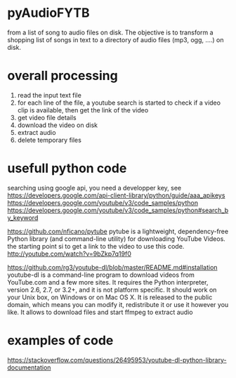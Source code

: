 # pyAudioFYTB
from a list of song to audio files on disk.
The objective is to transform a shopping list of songs in text to a directory of audio files (mp3, ogg, ....) on disk.

# overall processing
1. read the input text file
2. for each line of the file, a youtube search is started to check if a video clip is available, then get the link of the video
3. get video file details
4. download the video on disk
5. extract audio
6. delete temporary files


# usefull python code

searching using google api, you need a developper key, see https://developers.google.com/api-client-library/python/guide/aaa_apikeys
https://developers.google.com/youtube/v3/code_samples/python
https://developers.google.com/youtube/v3/code_samples/python#search_by_keyword


https://github.com/nficano/pytube
pytube is a lightweight, dependency-free Python library (and command-line utility) for downloading YouTube Videos.
the starting point si to get a link to the video to use this code.
http://youtube.com/watch?v=9bZkp7q19f0


https://github.com/rg3/youtube-dl/blob/master/README.md#installation
youtube-dl is a command-line program to download videos from YouTube.com and a few more sites. It requires the Python interpreter, version 2.6, 2.7, or 3.2+, and it is not platform specific. It should work on your Unix box, on Windows or on Mac OS X. It is released to the public domain, which means you can modify it, redistribute it or use it however you like. 
It allows to download files and start ffmpeg to extract audio

# examples of code
https://stackoverflow.com/questions/26495953/youtube-dl-python-library-documentation


